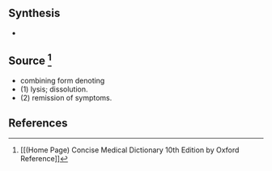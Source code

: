 ## Synthesis
- 
## Source [^1]
- combining form denoting 
- (1) lysis; dissolution. 
- (2) remission of symptoms.
## References

[^1]: [[(Home Page) Concise Medical Dictionary 10th Edition by Oxford Reference]]